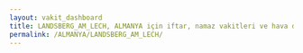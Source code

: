 ```yaml
---
layout: vakit_dashboard
title: LANDSBERG_AM_LECH, ALMANYA için iftar, namaz vakitleri ve hava durumu - ilçe/eyalet seç
permalink: /ALMANYA/LANDSBERG_AM_LECH/
---
```


<script type="text/javascript">
  var GLOBAL_COUNTRY = 'ALMANYA';
  var GLOBAL_CITY = 'LANDSBERG_AM_LECH';
  var GLOBAL_STATE = '';
  var lat = 72;
  var lon = 21;
</script>
